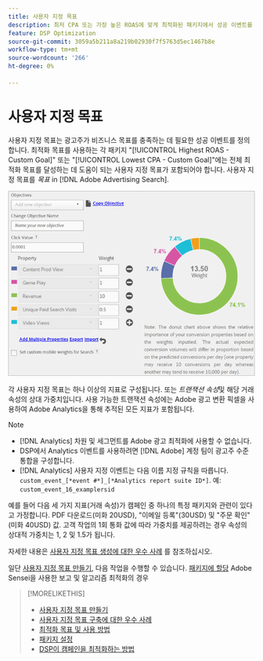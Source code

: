 ```yaml
---
title: 사용자 지정 목표
description: 최저 CPA 또는 가장 높은 ROAS에 맞게 최적화된 패키지에서 성공 이벤트를 정의하는 사용자 지정 목표에 대해 알아봅니다.
feature: DSP Optimization
source-git-commit: 3059a5b211a8a219b02930f7f5763d5ec1467b8e
workflow-type: tm+mt
source-wordcount: '266'
ht-degree: 0%

---
```


# 사용자 지정 목표

사용자 지정 목표는 광고주가 비즈니스 목표를 충족하는 데 필요한 성공 이벤트를 정의합니다. 최적화 목표를 사용하는 각 패키지 &quot;[!UICONTROL Highest ROAS - Custom Goal]&quot; 또는 &quot;[!UICONTROL Lowest CPA - Custom Goal]&quot;에는 전체 최적화 목표를 달성하는 데 도움이 되는 사용자 지정 목표가 포함되어야 합니다. 사용자 지정 목표를 *목표* in [!DNL Adobe Advertising Search].

![사용자 지정 목표](/help/dsp/assets/objective-goals.png)

각 사용자 지정 목표는 하나 이상의 지표로 구성됩니다. 또는 *트랜잭션 속성*&#x200B;및 해당 거래 속성의 상대 가중치입니다. 사용 가능한 트랜잭션 속성에는 Adobe 광고 변환 픽셀을 사용하여 Adobe Analytics을 통해 추적된 모든 지표가 포함됩니다.

>[!NOTE]
>
>* [!DNL Analytics] 차원 및 세그먼트를 Adobe 광고 최적화에 사용할 수 없습니다.
>* DSP에서 Analytics 이벤트를 사용하려면 [!DNL Adobe] 계정 팀이 광고주 수준 통합을 구성합니다.
>* [!DNL Analytics] 사용자 지정 이벤트는 다음 이름 지정 규칙을 따릅니다. `custom_event_[*event #*]_[*Analytics report suite ID*]`. 예: `custom_event_16_examplersid`


예를 들어 다음 세 가지 지표(거래 속성)가 캠페인 중 하나의 특정 패키지와 관련이 있다고 가정합니다. PDF 다운로드(미화 20USD), &quot;이메일 등록&quot;(30USD) 및 &quot;주문 확인&quot;(미화 40USD) 값. 고객 작업의 1회 통화 값에 따라 가중치를 제공하려는 경우 속성의 상대적 가중치는 1, 2 및 1.5가 됩니다.

자세한 내용은 [사용자 지정 목표 생성에 대한 우수 사례](custom-goal-best-practices.md) 를 참조하십시오.

일단 [사용자 지정 목표 만들기](custom-goal-create.md), 다음 작업을 수행할 수 있습니다. [패키지에 할당](/help/dsp/campaign-management/packages/package-settings.md) Adobe Sensei을 사용한 보고 및 알고리즘 최적화의 경우

>[!MORELIKETHIS]
>
>* [사용자 지정 목표 만들기](custom-goal-create.md)
>* [사용자 지정 목표 구축에 대한 우수 사례](custom-goal-best-practices.md)
>* [최적화 목표 및 사용 방법](optimization-goals.md)
>* [패키지 설정](/help/dsp/campaign-management/packages/package-settings.md)
> * [DSP이 캠페인을 최적화하는 방법](optimization-how-dsp-optimizes-campaigns.md)

